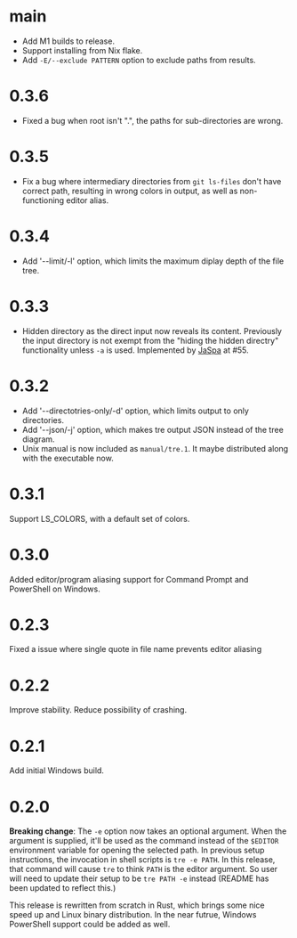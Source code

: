 # main

- Add M1 builds to release.
- Support installing from Nix flake.
- Add `-E/--exclude PATTERN` option to exclude paths from results.

# 0.3.6

- Fixed a bug when root isn't ".", the paths for sub-directories are wrong.

# 0.3.5

- Fix a bug where intermediary directories from `git ls-files` don't have
  correct path, resulting in wrong colors in output, as well as non-functioning
  editor alias.

# 0.3.4

- Add '--limit/-l' option, which limits the maximum diplay depth of the file
  tree.

# 0.3.3

- Hidden directory as the direct input now reveals its content. Previously the
  input directory is not exempt from the "hiding the hidden directry"
  functionality unless `-a` is used. Implemented by [JaSpa][] at #55.

[JaSpa]: https://github.com/JaSpa

# 0.3.2

- Add '--directotries-only/-d' option, which limits output to only directories.
- Add '--json/-j' option, which makes tre output JSON instead of the tree diagram.
- Unix manual is now included as `manual/tre.1`. It maybe distributed along with
  the executable now.

# 0.3.1

Support LS_COLORS, with a default set of colors.

# 0.3.0

Added editor/program aliasing support for Command Prompt and PowerShell on
Windows.

# 0.2.3

Fixed a issue where single quote in file name prevents editor aliasing

# 0.2.2

Improve stability. Reduce possibility of crashing.

# 0.2.1

Add initial Windows build.

# 0.2.0

**Breaking change**: The `-e` option now takes an optional argument. When the
argument is supplied, it'll be used as the command instead of the `$EDITOR`
environment variable for opening the selected path. In previous setup
instructions, the invocation in shell scripts is `tre -e PATH`. In this release,
that command will cause `tre` to think `PATH` is the editor argument. So user
will need to update their setup to be `tre PATH -e` instead (README has been
updated to reflect this.)

This release is rewritten from scratch in Rust, which brings some nice speed up
and Linux binary distribution. In the near futrue, Windows PowerShell support
could be added as well.

